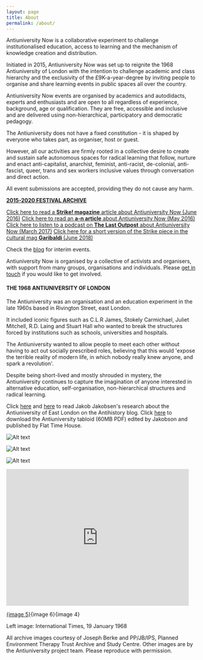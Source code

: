 ```yaml
---
layout: page
title: About
permalink: /about/
---
```

Antiuniversity Now is a collaborative experiment to challenge institutionalised education, access to learning and the mechanism of knowledge creation and distribution.

Initiated in 2015, Antiuniversity Now was set up to reignite the 1968 Antiuniversity of London with the intention to challenge academic and class hierarchy and the exclusivity of the £9K-a-year-degree by inviting people to organise and share learning events in public spaces all over the country.

Antiuniversity Now events are organised by academics and autodidacts, experts and enthusiasts and are open to all regardless of experience, background, age or qualification.
They are free, accessible and inclusive and are delivered using non-hierarchical, participatory and democratic pedagogy.

The Antiuniversity does not have a fixed constitution - it is shaped by everyone who takes part, as organiser, host or guest.

However, all our activities are firmly rooted in a collective desire to create and sustain safe autonomous spaces for radical learning that follow, nurture and enact anti-capitalist, anarchist, feminist, anti-racist, de-colonial, anti-fascist, queer, trans and sex workers inclusive values through conversation and direct action.

All event submissions are accepted, providing they do not cause any harm.

<b><a href="http://programme.antiuniversity.org" target="_blank">2015-2020 FESTIVAL ARCHIVE</a></b>

<a href="http://strikemag.org/antiuniversity-now/" target="_blank">Click here to read a <b>Strike! magazine</b> article about Antiuniversity Now (June 2016)</a>
<a href="https://www.a-n.co.uk/news/antiuniversity-now-festival-the-idea-is-that-knowledge-is-created-and-shared-by-people?platform=hootsuite" target="_blank" target="_blank">Click here to read an <b>a-n article</b> about Antiuniversity Now (May 2016)</a>
<a href="https://soundcloud.com/thelastoutpost1/15-the-anti-university-emma?utm_source=soundcloud&utm_campaign=share&utm_medium=twitter" target="_blank">Click here to listen to a podcast on <b>The Last Outpost</b> about Antiuniversity Now (March 2017)</a>
<a href="http://www.theindependentproject.it/garibaldi-journal/antiuniversity-now-radical-learning-as-direct-action/" target="_blank">Click here for a short version of the Strike piece in the cultural mag <b>Garibaldi </b>(June 2018) </a>

Check the <a href="http://www.antiuniversity.org/NEWS" target="_blank">blog</a> for interim events.

Antiuniversity Now is organised by a collective of activists and organisers, with support from many groups, organisations and individuals. Please <a href="http://antiuniversity.org/contact" target="_blank">get in touch</a> if you would like to get involved. 

<h4>THE 1968 ANTIUNIVERSITY OF LONDON</h4>
  
The Antiuniversity was an organisation and an education experiment in the late 1960s based in Rivington Street, east London.

It included iconic figures such as C.L.R James, Stokely Carmichael, Juliet Mitchell, R.D. Laing and Stuart Hall who wanted to break the structures forced by institutions such as schools, universities and hospitals.

The Antiuniversity wanted to allow people to meet each other without having to act out socially prescribed roles, believing that this would 'expose the terrible reality of modern life, in which nobody really knew anyone, and spark a revolution'.

Despite being short-lived and mostly shrouded in mystery, the Antiuniversity continues to capture the imagination of anyone interested in alternative education, self-organisation, non-hierarchical structures and radical learning.

Click <a href="http://antihistory.org/" target="_blank">here</a> and <a href="http://antihistory.org/deinsti" target="_blank">here</a> to read Jakob Jakobsen's research about the Antiuniversity of East London on the Antihistory blog.
Click <a href="http://files.antihistory.org/AntiTabloid.pdf" target="_blank">here</a> to download the Antiuniversity tabloid (60MB PDF) edited by Jakobson and published by Flat Time House. 

![Alt text](/assets/images/antiuni-article-68.png)

![Alt text](/assets/images/antiuni-poster-68.png)

![Alt text](/assets/images/antiuni-list-68.png)


<iframe width="483" height="362" src="https://www.youtube.com/embed/Kbi_KgBA7-c?rel=0" frameborder="0" allowfullscreen></iframe> 

<a href="http://www.internationaltimes.it/archive/index.php?year=1968&volume=IT-Volume-1&issue=24&item=IT_1968-01-19_B-IT-Volume-1_Iss-24_003" target="_blank">{image 5}</a>{image 6}{image 4}

Left image: International Times, 19 January 1968

All archive images courtesy of Joseph Berke and PP/JB/IPS, Planned Environment Therapy Trust Archive and Study Centre. Other images are by the Antiuniversity project team. 
Please reproduce with permission.

